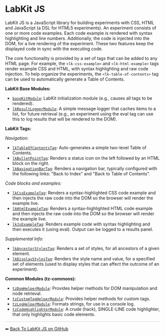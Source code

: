 # LabKit JS

LabKit JS is a JavaScript library for building experiments with CSS, HTML and JavaScript (a DSL for HTML5 experiments).
An experiment consists of one or more code examples.
Each code example is rendered with syntax highlighting and line numbers.
Additionally, the code is injected into the DOM, for a live rendering of the experiment.
These two features keep the displayed code in sync with the executing code.

The core functionality is provided by a set of tags that can be added to any HTML page.
For example, the `<lk-css-example>` and `<lk-html-example>` tags render example CSS and HTML, with syntax highlighting and raw code injection.
To help organize the experiments, the `<lk-table-of-contents>` tag can be used to automatically generate a Table of Contents.

**LabKit Base Modules:**

* [`baseKitModule`](module-baseKitModule.html): LabKit initialization module (e.g., causes all tags to be rendered).
* [`lkResultLoggerModule`](module-lkResultLoggerModule.html): A simple message logger that caches items to a list, for future retrieval
  (e.g., an experiment using the eval tag can use this to log results that will be rendered to the DOM).

**LabKit Tags:**

*Navigation:*

* [`lkTableOfContentsTag`](module-lkTableOfContentsTag.html): Auto-generates a simple two-level Table of Contents.
* [`lkBulletPointTag`](module-lkBulletPointTag.html): Renders a status icon on the left followed by an HTML block on the right.
* [`lkNavigationBarTag`](module-lkNavigationBarTag.html): Renders a navigation bar, typically configured with the following links: "Back to Index" and "Back to Table of Contents".

*Code blocks and examples:*

* [`lkCssExampleTag`](module-lkCssExampleTag.html): Renders a syntax-highlighted CSS code example and then injects the raw code into the DOM so the browser will render the example live.
* [`lkHtmlExampleTag`](module-lkHtmlExampleTag.html): Renders a syntax-highlighted HTML code example and then injects the raw code into the DOM so the browser will render the example live.
* [`lkJsExampleTag`](module-lkJsExampleTag.html): Renders example code with syntax highlighting and then executes it (using eval). Output can be logged to a results panel.

*Supplemental Info:*

* [`lkAncestorStylesTag`](module-lkAncestorStylesTag.html): Renders a set of styles, for all ancestors of a given element.
* [`lkDisplayStylesTag`](module-lkDisplayStylesTag.html): Renders the style name and value, for a specified set of elements (used to display styles that can affect the outcome of an experiment).

**Common Modules (tz-commons):**

* [`tzDomHelperModule`](module-tzDomHelperModule.html): Provides helper methods for DOM manipulation and node retrieval.
* [`tzCustomTagHelperModule`](module-tzCustomTagHelperModule.html): Provides helper methods for custom tags.
* [`tzLogHelperModule`](module-tzLogHelperModule.html): Formats strings, for use in a console log.
* [`tzCodeHighlighterModule`](module-tzCodeHighlighterModule.html): A crude (hack), SINGLE-LINE code highlighter, that only highlights basic code elements.

<hr style="border:0; border-bottom: 1px dashed #ccc; background: #eee;">

⬅ [Back To LabKit JS on GitHub](https://github.com/georgenorman/lab-kit-js#readme)
